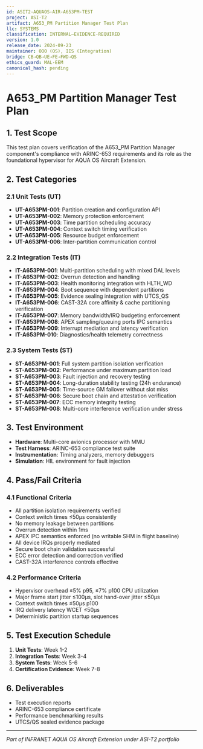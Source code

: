 ```yaml
---
id: ASIT2-AQUAOS-AIR-A653PM-TEST
project: ASI-T2
artifact: A653_PM Partition Manager Test Plan
llc: SYSTEMS
classification: INTERNAL–EVIDENCE-REQUIRED
version: 1.0
release_date: 2024-09-23
maintainer: OOO (OS), IIS (Integration)
bridge: CB→QB→UE→FE→FWD→QS
ethics_guard: MAL-EEM
canonical_hash: pending
---
```


# A653_PM Partition Manager Test Plan

## 1. Test Scope

This test plan covers verification of the A653_PM Partition Manager component's compliance with ARINC-653 requirements and its role as the foundational hypervisor for AQUA OS Aircraft Extension.

## 2. Test Categories

### 2.1 Unit Tests (UT)

- **UT-A653PM-001**: Partition creation and configuration API
- **UT-A653PM-002**: Memory protection enforcement
- **UT-A653PM-003**: Time partition scheduling accuracy
- **UT-A653PM-004**: Context switch timing verification
- **UT-A653PM-005**: Resource budget enforcement
- **UT-A653PM-006**: Inter-partition communication control

### 2.2 Integration Tests (IT)

- **IT-A653PM-001**: Multi-partition scheduling with mixed DAL levels
- **IT-A653PM-002**: Overrun detection and handling
- **IT-A653PM-003**: Health monitoring integration with HLTH_WD
- **IT-A653PM-004**: Boot sequence with dependent partitions
- **IT-A653PM-005**: Evidence sealing integration with UTCS_QS
- **IT-A653PM-006**: CAST-32A core affinity & cache partitioning verification
- **IT-A653PM-007**: Memory bandwidth/IRQ budgeting enforcement
- **IT-A653PM-008**: APEX sampling/queuing ports IPC semantics
- **IT-A653PM-009**: Interrupt mediation and latency verification
- **IT-A653PM-010**: Diagnostics/health telemetry correctness

### 2.3 System Tests (ST)

- **ST-A653PM-001**: Full system partition isolation verification
- **ST-A653PM-002**: Performance under maximum partition load
- **ST-A653PM-003**: Fault injection and recovery testing
- **ST-A653PM-004**: Long-duration stability testing (24h endurance)
- **ST-A653PM-005**: Time-source GM failover without slot miss
- **ST-A653PM-006**: Secure boot chain and attestation verification
- **ST-A653PM-007**: ECC memory integrity testing
- **ST-A653PM-008**: Multi-core interference verification under stress

## 3. Test Environment

- **Hardware**: Multi-core avionics processor with MMU
- **Test Harness**: ARINC-653 compliance test suite
- **Instrumentation**: Timing analyzers, memory debuggers
- **Simulation**: HIL environment for fault injection

## 4. Pass/Fail Criteria

### 4.1 Functional Criteria
- All partition isolation requirements verified
- Context switch times ≤50μs consistently
- No memory leakage between partitions
- Overrun detection within 1ms
- APEX IPC semantics enforced (no writable SHM in flight baseline)
- All device IRQs properly mediated
- Secure boot chain validation successful
- ECC error detection and correction verified
- CAST-32A interference controls effective

### 4.2 Performance Criteria
- Hypervisor overhead ≤5% p95, ≤7% p100 CPU utilization
- Major frame start jitter ≤100μs, slot hand-over jitter ≤50μs
- Context switch times ≤50μs p100
- IRQ delivery latency WCET ≤50μs
- Deterministic partition startup sequences

## 5. Test Execution Schedule

1. **Unit Tests**: Week 1-2
2. **Integration Tests**: Week 3-4  
3. **System Tests**: Week 5-6
4. **Certification Evidence**: Week 7-8

## 6. Deliverables

- Test execution reports
- ARINC-653 compliance certificate
- Performance benchmarking results
- UTCS/QS sealed evidence package

---

*Part of INFRANET AQUA OS Aircraft Extension under ASI-T2 portfolio*